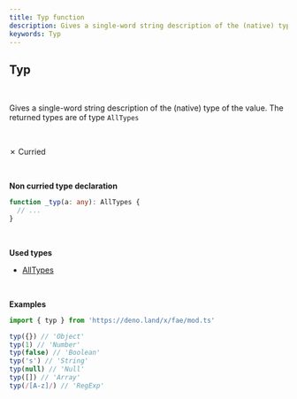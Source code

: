 ```yaml
---
title: Typ function
description: Gives a single-word string description of the (native) type of the value (The returned types are of type AllTypes)
keywords: Typ
---
```


## Typ
<br>

Gives a single-word string description of the (native) type of the value. The returned types are of type `AllTypes`

<br>

&cross; Curried

<br>

**Non curried type declaration**
```typescript
function _typ(a: any): AllTypes {
  // ...
}
```
<br>

**Used types**
* [AllTypes](/types/AllTypes)

<br>

**Examples**
```typescript
import { typ } from 'https://deno.land/x/fae/mod.ts'

typ({}) // 'Object'
typ(1) // 'Number'
typ(false) // 'Boolean'
typ('s') // 'String'
typ(null) // 'Null'
typ([]) // 'Array'
typ(/[A-z]/) // 'RegExp'
```

